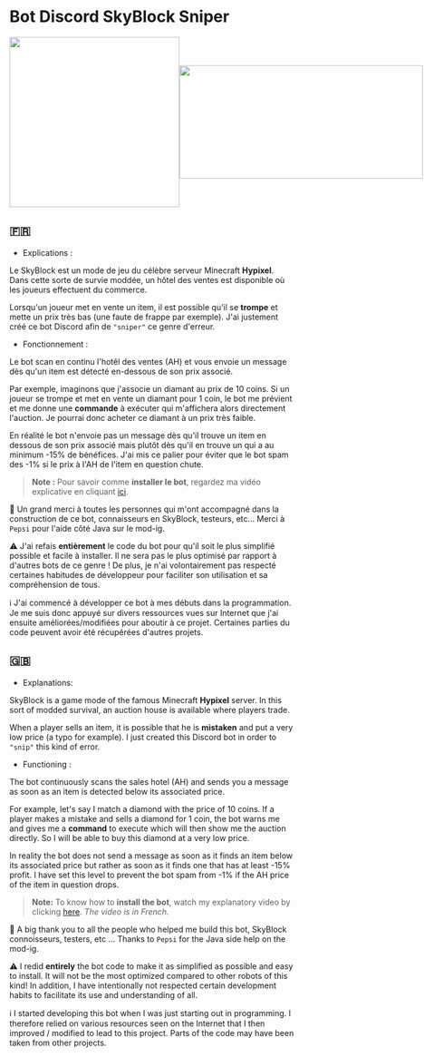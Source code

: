 # Bot Discord SkyBlock Sniper

<div style="display: flex; align-items: center; justify-content: space-between;">
<img src="https://user-images.githubusercontent.com/85808136/130417540-74fce1ae-a0ac-4e90-bd91-376b37c3ba30.png" width="300" height="300">
<img src="https://i.imgur.com/XZYsiq3.png" width="430" height="200">
</div>

## 🇫🇷
- Explications :

Le SkyBlock est un mode de jeu du célèbre serveur Minecraft **Hypixel**. Dans cette sorte de survie moddée, un hôtel des ventes est disponible où les joueurs effectuent du commerce.

Lorsqu'un joueur met en vente un item, il est possible qu'il se **trompe** et mette un prix très bas (une faute de frappe par exemple). J'ai justement créé ce bot Discord afin de `"sniper"` ce genre d'erreur.

- Fonctionnement :

Le bot scan en continu l'hotêl des ventes (AH) et vous envoie un message dès qu'un item est détecté en-dessous de son prix associé.

Par exemple, imaginons que j'associe un diamant au prix de 10 coins. Si un joueur se trompe et met en vente un diamant pour 1 coin, le bot me prévient et me donne une **commande** à exécuter qui m'affichera alors directement l'auction. Je pourrai donc acheter ce diamant à un prix très faible.

En réalité le bot n'envoie pas un message dès qu'il trouve un item en dessous de son prix associé mais plutôt dès qu'il en trouve un qui a au minimum -15% de bénéfices. J'ai mis ce palier pour éviter que le bot spam des -1% si le prix à l'AH de l'item en question chute.

> **Note :** Pour savoir comme **installer le bot**, regardez ma vidéo explicative en cliquant  [ici](http://youtube.com/).

🤝 Un grand merci à toutes les personnes qui m'ont accompagné dans la construction de ce bot, connaisseurs en SkyBlock, testeurs, etc... Merci à `Pepsi` pour l'aide côté Java sur le mod-ig.

⚠️ J'ai refais **entièrement** le code du bot pour qu'il soit le plus simplifié possible et facile à installer. Il ne sera pas le plus optimisé par rapport à d'autres bots de ce genre ! De plus, je n'ai volontairement pas respecté certaines habitudes de développeur pour faciliter son utilisation et sa compréhension de tous.

ℹ J'ai commencé à développer ce bot à mes débuts dans la programmation. Je me suis donc appuyé sur divers ressources vues sur Internet que j'ai ensuite améliorées/modifiées pour aboutir à ce projet. Certaines parties du code peuvent avoir été récupérées d'autres projets.

## 🇬🇧 
- Explanations:

SkyBlock is a game mode of the famous Minecraft **Hypixel** server. In this sort of modded survival, an auction house is available where players trade.

When a player sells an item, it is possible that he is **mistaken** and put a very low price (a typo for example). I just created this Discord bot in order to `"snip"` this kind of error.

- Functioning :

The bot continuously scans the sales hotel (AH) and sends you a message as soon as an item is detected below its associated price.

For example, let's say I match a diamond with the price of 10 coins. If a player makes a mistake and sells a diamond for 1 coin, the bot warns me and gives me a **command** to execute which will then show me the auction directly. So I will be able to buy this diamond at a very low price.

In reality the bot does not send a message as soon as it finds an item below its associated price but rather as soon as it finds one that has at least -15% profit. I have set this level to prevent the bot spam from -1% if the AH price of the item in question drops.

> **Note:** To know how to **install the bot**, watch my explanatory video by clicking [here](http://youtube.com/). *The video is in French.*

🤝 A big thank you to all the people who helped me build this bot, SkyBlock connoisseurs, testers, etc ... Thanks to `Pepsi` for the Java side help on the mod-ig.

⚠️ I redid **entirely** the bot code to make it as simplified as possible and easy to install. It will not be the most optimized compared to other robots of this kind! In addition, I have intentionally not respected certain development habits to facilitate its use and understanding of all.

ℹ I started developing this bot when I was just starting out in programming. I therefore relied on various resources seen on the Internet that I then improved / modified to lead to this project. Parts of the code may have been taken from other projects.
